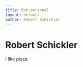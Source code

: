 ```yaml
---
title: Rob-personal
layout: default
author: Robert Schickler
---
```

Robert Schickler
================================
I like pizza.
